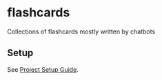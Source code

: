# flashcards

Collections of flashcards mostly written by chatbots

## Setup

See [Project Setup Guide](docs/setup_guide.md).

